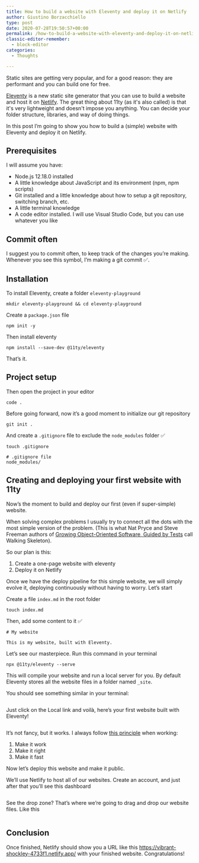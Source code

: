 ```yaml
---
title: How to build a website with Eleventy and deploy it on Netlify
author: Giustino Borzacchiello
type: post
date: 2020-07-28T19:50:57+00:00
permalink: /how-to-build-a-website-with-eleventy-and-deploy-it-on-netlify/
classic-editor-remember:
  - block-editor
categories:
  - Thoughts

---
```

<div class="wp-block-jetpack-markdown">
  <p>
    Static sites are getting very popular, and for a good reason: they are performant and you can build one for free.
  </p>
  
  <p>
    <a href="https://www.11ty.dev/">Eleventy</a> is a new static site generator that you can use to build a website and host it on <a href="https://www.netlify.com/">Netlify</a>. The great thing about 11ty (as it's also called) is that it's very lightweight and doesn't impose you anything. You can decide your folder structure, libraries, and way of doing things.
  </p>
  
  <p>
    In this post I&#8217;m going to show you how to build a (simple) website with Eleventy and deploy it on Netlify.
  </p>
  
  <h2>
    Prerequisites
  </h2>
  
  <p>
    I will assume you have:
  </p>
  
  <ul>
    <li>
      Node.js 12.18.0 installed
    </li>
    <li>
      A little knowledge about JavaScript and its environment (npm, npm scripts)
    </li>
    <li>
      Git installed and a little knowledge about how to setup a git repository, switching branch, etc.
    </li>
    <li>
      A little terminal knowledge
    </li>
    <li>
      A code editor installed. I will use Visual Studio Code, but you can use whatever you like
    </li>
  </ul>
  
  <h2>
    Commit often
  </h2>
  
  <p>
    I suggest you to commit often, to keep track of the changes you&#8217;re making. Whenever you see this symbol, I&#8217;m making a git commit ✅.
  </p>
  
  <h2>
    Installation
  </h2>
  
  <p>
    To install Eleventy, create a folder <code>eleventy-playground</code>
  </p>
  
  <pre><code class="language-jsx">mkdir eleventy-playground && cd eleventy-playground
</code></pre>
  
  <p>
    Create a <code>package.json</code> file
  </p>
  
  <pre><code class="language-bash">npm init -y
</code></pre>
  
  <p>
    Then install eleventy
  </p>
  
  <pre><code class="language-bash">npm install --save-dev @11ty/eleventy
</code></pre>
  
  <p>
    That&#8217;s it.
  </p>
  
  <h2>
    Project setup
  </h2>
  
  <p>
    Then open the project in your editor
  </p>
  
  <pre><code class="language-bash">code .
</code></pre>
  
  <p>
    Before going forward, now it&#8217;s a good moment to initialize our git repository
  </p>
  
  <pre><code class="language-bash">git init .
</code></pre>
  
  <p>
    And create a <code>.gitignore</code> file to exclude the <code>node_modules</code> folder ✅
  </p>
  
  <pre><code class="language-bash">touch .gitignore
</code></pre>
  
  <pre><code># .gitignore file
node_modules/
</code></pre>
  
  <h2>
    Creating and deploying your first website with 11ty
  </h2>
  
  <p>
    Now&#8217;s the moment to build and deploy our first (even if super-simple) website.
  </p>
  
  <p>
    When solving complex problems I usually try to connect all the dots with the most simple version of the problem. (This is what Nat Pryce and Steve Freeman authors of <a href="https://www.amazon.com/Growing-Object-Oriented-Software-Guided-Tests/dp/0321503627">Growing Object-Oriented Software, Guided by Tests</a> call Walking Skeleton).
  </p>
  
  <p>
    So our plan is this:
  </p>
  
  <ol>
    <li>
      Create a one-page website with eleventy
    </li>
    <li>
      Deploy it on Netlify
    </li>
  </ol>
  
  <p>
    Once we have the deploy pipeline for this simple website, we will simply evolve it, deploying continuously without having to worry. Let&#8217;s start
  </p>
  
  <p>
    Create a file <code>index.md</code> in the root folder
  </p>
  
  <pre><code class="language-bash">touch index.md
</code></pre>
  
  <p>
    Then, add some content to it ✅
  </p>
  
  <pre><code class="language-markdown"># My website

This is my website, built with Eleventy.
</code></pre>
  
  <p>
    Let&#8217;s see our masterpiece. Run this command in your terminal
  </p>
  
  <pre><code class="language-bash">npx @11ty/eleventy --serve
</code></pre>
  
  <p>
    This will compile your website and run a local server for you. By default Eleventy stores all the website files in a folder named <code>_site</code>.
  </p>
  
  <p>
    You should see something similar in your terminal:
  </p>
  
  <p>
    <img src="https://i1.wp.com/images.prismic.io/giustinoblog/f015b7f6-bde2-49a0-b007-537e6fa78175_eleventy-serve.png?w=1100&#038;ssl=1" alt="" data-recalc-dims="1" />
  </p>
  
  <p>
    Just click on the Local link and voilà, here&#8217;s your first website built with Eleventy!
  </p>
  
  <p>
    <img src="https://i1.wp.com/images.prismic.io/giustinoblog/68f137e9-c3e8-4ab5-9515-4564b7087ed0_a-simple-website-with-eleveny.png?w=1100&#038;ssl=1" alt="" data-recalc-dims="1" />
  </p>
  
  <p>
    It&#8217;s not fancy, but it works. I always follow <a href="https://wiki.c2.com/?MakeItWorkMakeItRightMakeItFast">this principle</a> when working:
  </p>
  
  <ol>
    <li>
      Make it work
    </li>
    <li>
      Make it right
    </li>
    <li>
      Make it fast
    </li>
  </ol>
  
  <p>
    Now let&#8217;s deploy this website and make it public.
  </p>
  
  <p>
    We&#8217;ll use Netlify to host all of our websites. Create an account, and just after that you&#8217;ll see this dashboard
  </p>
  
  <p>
    <img src="https://i1.wp.com/images.prismic.io/giustinoblog/5ebdba96-5a4d-49c3-91a4-237f072f0c91_netlify-dashboard.png?w=1100&#038;ssl=1" alt="" data-recalc-dims="1" />
  </p>
  
  <p>
    See the drop zone? That&#8217;s where we&#8217;re going to drag and drop our website files. Like this
  </p>
  
  <p>
    <img src="https://i1.wp.com/images.prismic.io/giustinoblog/e07201ff-9c06-494d-a990-4bf0bba82d69_manual-deploy-on-netlify.png?w=1100&#038;ssl=1" alt="" data-recalc-dims="1" />
  </p>
  
  <h2>
    Conclusion
  </h2>
  
  <p>
    Once finished, Netlify should show you a URL like this <a href="https://vibrant-shockley-4733f1.netlify.app/">https://vibrant-shockley-4733f1.netlify.app/</a> with your finished website. Congratulations!
  </p>
</div>